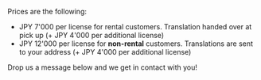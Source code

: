 Prices are the following:

- JPY 7'000 per license for rental customers. Translation handed over at pick up
(+ JPY 4'000 per additional license)
- JPY 12'000 per license for **non-rental** customers. Translations are sent to your address
(+ JPY 4'000 per additional license)

Drop us a message below and we get in contact with you!
